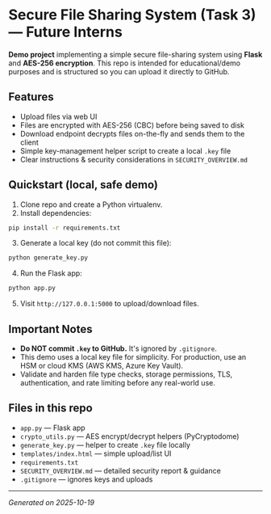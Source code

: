 # Secure File Sharing System (Task 3) — Future Interns

**Demo project** implementing a simple secure file-sharing system using **Flask** and **AES-256 encryption**.
This repo is intended for educational/demo purposes and is structured so you can upload it directly to GitHub.

## Features
- Upload files via web UI
- Files are encrypted with AES-256 (CBC) before being saved to disk
- Download endpoint decrypts files on-the-fly and sends them to the client
- Simple key-management helper script to create a local `.key` file
- Clear instructions & security considerations in `SECURITY_OVERVIEW.md`

## Quickstart (local, safe demo)
1. Clone repo and create a Python virtualenv.
2. Install dependencies:
```bash
pip install -r requirements.txt
```
3. Generate a local key (do not commit this file):
```bash
python generate_key.py
```
4. Run the Flask app:
```bash
python app.py
```
5. Visit `http://127.0.0.1:5000` to upload/download files.

## Important Notes
- **Do NOT commit `.key` to GitHub.** It's ignored by `.gitignore`.
- This demo uses a local key file for simplicity. For production, use an HSM or cloud KMS (AWS KMS, Azure Key Vault).
- Validate and harden file type checks, storage permissions, TLS, authentication, and rate limiting before any real-world use.

## Files in this repo
- `app.py` — Flask app
- `crypto_utils.py` — AES encrypt/decrypt helpers (PyCryptodome)
- `generate_key.py` — helper to create `.key` file locally
- `templates/index.html` — simple upload/list UI
- `requirements.txt`
- `SECURITY_OVERVIEW.md` — detailed security report & guidance
- `.gitignore` — ignores keys and uploads

---
*Generated on 2025-10-19*

